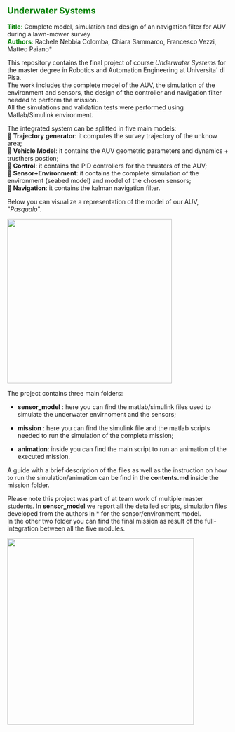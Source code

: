 ### <font color="green"> <span style="font-size:larger;"> Underwater Systems</font>

<font color="green">**Title**:</font> Complete model, simulation and design of an navigation filter for AUV during a lawn-mower survey   
<font color="green">**Authors**:</font> Rachele Nebbia Colomba, Chiara Sammarco, Francesco Vezzi, Matteo Paiano*

This repository contains the final project of course *Underwater Systems* for the master degree in Robotics and Automation Engineering at Universita´ di Pisa.   
The work includes the complete model of the AUV, the simulation of the environment and sensors, the design of the controller and navigation filter needed to perform the mission.   
All the simulations and validation tests were performed using Matlab/Simulink environment.  

The integrated system can be splitted in five main models:  
&#x1F538; **Trajectory generator**: it computes the survey trajectory of the unknow area;  
&#x1F538; **Vehicle Model**: it contains the AUV geometric parameters and dynamics + trusthers postion;  
&#x1F538; **Control**: it contains the PID controllers for the thrusters of the AUV;  
&#x1F538; **Sensor+Environment**: it contains the complete simulation of the environment (seabed model) and model of the chosen sensors;  
&#x1F538; **Navigation**: it contains the kalman navigation filter. 

Below you can visualize a representation of the model of our AUV, "*Pasqualo*". 

<img src="https://github.com/rachele182/navigation_systems/assets/75611841/16b22289-f5a4-4cf3-a26e-ecd3426b7a5f" width="375">

The project contains three main folders: 

- **sensor_model** : here you can find the matlab/simulink files used to simulate the underwater envirnoment and the sensors;  

- **mission** : here you can find the simulink file and the matlab scripts needed to run the simulation of the complete mission;  
  
- **animation**: inside you can find the main script to run an animation of the executed mission. 

A guide with a brief description of the files as well as the instruction on how to run the simulation/animation can be find in the **contents.md** inside the mission folder.  

Please note this project was part of at team work of multiple master students. In **sensor_model** we report all the detailed scripts, simulation files developed from the authors in * for the sensor/environment model.   
In the other two folder you can find the final mission as result of the full-integration between all the five modules.

<img src="https://github.com/rachele182/navigation_systems/assets/75611841/39082569-4841-47a7-8545-c70805ac7949" width="425">


